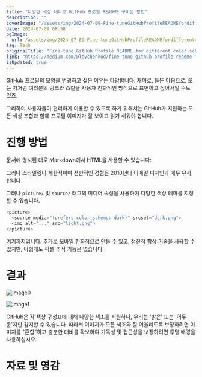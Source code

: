 ```yaml
---
title: "다양한 색상 테마로 GitHub 프로필 README 꾸미는 방법"
description: ""
coverImage: "/assets/img/2024-07-09-Fine-tuneGitHubProfileREADMEfordifferentcolorschemes_0.png"
date: 2024-07-09 08:58
ogImage: 
  url: /assets/img/2024-07-09-Fine-tuneGitHubProfileREADMEfordifferentcolorschemes_0.png
tag: Tech
originalTitle: "Fine-tune GitHub Profile README for different color schemes"
link: "https://medium.com/@levchenkod/fine-tune-github-profile-readme-for-different-color-schemes-45c846d38b3b"
isUpdated: true
---
```




GitHub 프로필의 모양을 변경하고 싶은 이유는 다양합니다. 재미로, 들뜬 마음으로, 또는 저처럼 여러분의 링크와 스킬을 사용자 친화적인 방식으로 표현하고 싶어서일 수도 있죠.

그리하여 사용자들이 편리하게 이용할 수 있도록 하기 위해서는 GitHub가 지원하는 모든 색상 조합과 함께 프로필 이미지가 잘 보이고 읽기 쉬워야 합니다.

# 진행 방법

문서에 명시된 대로 Markdown에서 HTML을 사용할 수 있습니다:

<div class="content-ad"></div>

그러나 스타일링이 제한적이며 전반적인 경험은 2010년대 이메일 디자인과 매우 유사합니다.

그러나 `picture/` 및 `source/` 태그의 미디어 속성을 사용하여 다양한 색상 테마를 지정할 수 있습니다.

```js
<picture>
  <source media="(prefers-color-scheme: dark)" srcset="dark.png">
  <img alt="..." src="light.png">
</picture>
```

여기까지입니다. 추가로 모바일 친화적으로 만들 수 있고, 점진적 향상 기술을 사용할 수 있지만, 아쉽게도 픽셀 추적 기능은 없습니다.

<div class="content-ad"></div>

# 결과

![image0](/assets/img/2024-07-09-Fine-tuneGitHubProfileREADMEfordifferentcolorschemes_0.png)

![image1](/assets/img/2024-07-09-Fine-tuneGitHubProfileREADMEfordifferentcolorschemes_1.png)

GitHub은 각 색상 구성표에 대해 다양한 색조를 지원하나, 우리는 '밝은' 또는 '어두운'지만 감지할 수 있습니다. 따라서 이미지가 모든 색조와 잘 어울리도록 보장하려면 이미지를 "혼합"하고 충분한 대비를 확보하여 가독성 및 접근성을 보장하려면 투명 배경을 사용하십시오.

<div class="content-ad"></div>

# 자료 및 영감
